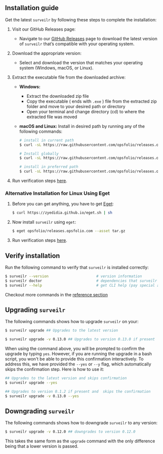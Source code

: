 ## Installation guide

Get the latest `surveilr` by following these steps to complete the installation:

1. Visit our GitHub Releases page:

   - Navigate to our [GitHub Releases](https://github.com/opsfolio/releases.opsfolio.com/releases) page to download the latest version of `surveilr` that’s compatible with your operating system.

2. Download the appropriate version:

   - Select and download the version that matches your operating system (Windows, macOS, or Linux).

3. Extract the executable file from the downloaded archive:

   - **Windows:**

     - Extract the downloaded zip file
     - Copy the executable ( ends with `.exe` ) file from the extracted zip folder and move to your desired path or directory
     - Open your terminal and change directory (cd) to where the extracted file was moved

   - **macOS and Linux:**
        Install in desired path by running any of the following commands:

        ```bash
        # install in current path
        $ curl -sL https://raw.githubusercontent.com/opsfolio/releases.opsfolio.com/main/surveilr/install.sh | sh

        # Install globally
        $ curl -sL https://raw.githubusercontent.com/opsfolio/releases.opsfolio.com/main/surveilr/install.sh | SURVEILR_HOME="$HOME/bin" sh

        # install in preferred path
        $ curl -sL https://raw.githubusercontent.com/opsfolio/releases.opsfolio.com/main/surveilr/install.sh | SURVEILR_HOME="/path/to/directory" sh
        ```
4. Run verification steps [here](#verify-installation).

### Alternative Installation for Linux Using Eget

1. Before you can get anything, you have to get [Eget](https://github.com/zyedidia/eget):

   ```bash
   $ curl https://zyedidia.github.io/eget.sh | sh
   ```

2. Now install `surveilr` using `eget`:

   ```bash
   $ eget opsfolio/releases.opsfolio.com --asset tar.gz
   ```

3. Run verification steps [here](#verify-installation).

## Verify installation

Run the following command to verify that `surveilr` is installed correctly:

```bash
$ surveilr --version                      # version information
$ surveilr doctor                         # dependencies that surveilr uses
$ surveilr --help                         # get CLI help (pay special attention to ENV var names)
```

Checkout more commands in the [reference section](https://docs.opsfolio.com/surveilr/reference/cli/commands/)

## Upgrading `surveilr`

The following commands shows how to upgrade `surveilr` on your:

```bash
$ surveilr upgrade ## Upgrades to the latest version

$ surveilr upgrade -v 0.13.0 ## Upgrades to version 0.13.0 if present
```

When using the command above, you will be prompted to confirm the upgrade by typing `yes`. However, if you are running the upgrade in a bash script, you won't be able to provide this confirmation interactively. To address this, we have provided the `--yes` or `--y` flag, which automatically skips the confirmation step. Here is how to use it:

```bash
## Upgrades to the latest version and skips confirmation
$ surveilr upgrade --yes

## Upgrades to version 0.1.2 if present and  skips the confirmation
$ surveilr upgrade -v 0.13.0 --yes
```

## Downgrading `surveilr`

The following commands shows how to downgrade `surveilr` to any version:

```bash
$ surveilr upgrade -v 0.12.0 ## downgrades to version 0.12.0
```
This takes the same form as the `upgrade` command with the only difference being that a lower version is passed.